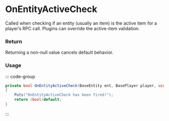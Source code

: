 # OnEntityActiveCheck
<Badge type="info" text="Entity"/><Badge type="danger" text="Carbon Compatible"/><Badge type="warning" text="Oxide Compatible"/>
Called when checking if an entity (usually an item) is the active item for a player’s RPC call. Plugins can override the active-item validation.

### Return
Returning a non-null value cancels default behavior.

### Usage
::: code-group
```csharp [Example]
private bool OnEntityActiveCheck(BaseEntity ent, BasePlayer player, uint id, string debugName)
{
	Puts("OnEntityActiveCheck has been fired!");
	return (bool)default;
}
```
:::
